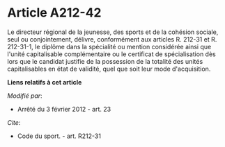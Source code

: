 # Article A212-42

Le directeur régional de la jeunesse, des sports et de la cohésion sociale, seul ou conjointement, délivre, conformément aux
articles R. 212-31 et R. 212-31-1, le diplôme dans la spécialité ou mention considérée ainsi que l'unité capitalisable
complémentaire ou le certificat de spécialisation dès lors que le candidat justifie de la possession de la totalité des
unités capitalisables en état de validité, quel que soit leur mode d'acquisition.

**Liens relatifs à cet article**

_Modifié par_:

  - Arrêté du 3 février 2012 - art. 23

_Cite_:

  - Code du sport. - art. R212-31
